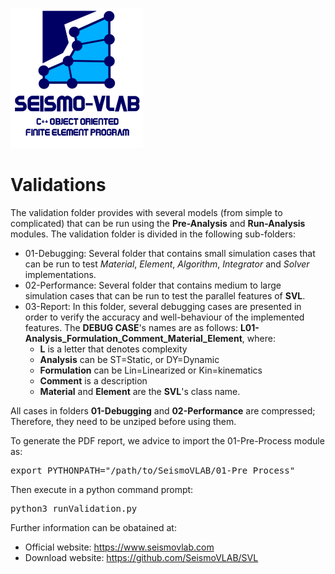 ![SeismoVLAB Logo](../Logo.png)

Validations
===========

The validation folder provides with several models (from simple to complicated) that can be run using the **Pre-Analysis** and **Run-Analysis** modules. The validation folder is divided in the following sub-folders:

* 01-Debugging: Several folder that contains small simulation cases that can be run to test *Material*, *Element*, *Algorithm*, *Integrator* and *Solver* implementations.  
* 02-Performance: Several folder that contains medium to large simulation cases that can be run to test the parallel features of **SVL**.
* 03-Report: In this folder, several debugging cases are presented in order to verify the accuracy and well-behaviour of the implemented features. The **DEBUG CASE**'s names are as follows:
  **L01-Analysis_Formulation_Comment_Material_Element**, where: 
  * **L** is a letter that denotes complexity 
  * **Analysis** can be ST=Static, or DY=Dynamic
  * **Formulation** can be Lin=Linearized or Kin=kinematics
  * **Comment** is a description 
  * **Material** and **Element** are the **SVL**'s class name.

All cases in folders **01-Debugging** and **02-Performance** are compressed; Therefore, they need to be unziped before using them.

To generate the PDF report,  we advice to import the 01-Pre-Process module as:

<pre>
export PYTHONPATH="/path/to/SeismoVLAB/01-Pre_Process"
</pre>

Then execute in a python command prompt:

<pre>
python3 runValidation.py
</pre>


Further information can be obatained at:

* Official website: https://www.seismovlab.com
* Download website: https://github.com/SeismoVLAB/SVL

